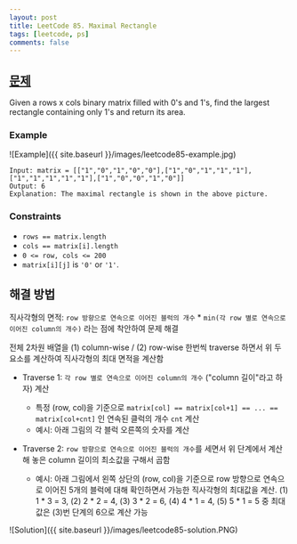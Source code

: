 ```yaml
---
layout: post
title: LeetCode 85. Maximal Rectangle
tags: [leetcode, ps]
comments: false
---
```


## [문제](https://leetcode.com/problems/maximal-rectangle/)
Given a rows x cols binary matrix filled with 0's and 1's, find the largest rectangle containing only 1's and return its area.

### Example
![Example]({{ site.baseurl }}/images/leetcode85-example.jpg)

```
Input: matrix = [["1","0","1","0","0"],["1","0","1","1","1"],["1","1","1","1","1"],["1","0","0","1","0"]]
Output: 6
Explanation: The maximal rectangle is shown in the above picture.
```

### Constraints
- `rows == matrix.length`
- `cols == matrix[i].length`
- `0 <= row, cols <= 200`
- `matrix[i][j]` is `'0'` or `'1'`.

## 해결 방법
직사각형의 면적: `row 방향으로 연속으로 이어진 블럭의 개수` * `min(각 row 별로 연속으로 이어진 column의 개수)` 라는 점에 착안하여 문제 해결

전체 2차원 배열을 (1) column-wise / (2) row-wise 한번씩 traverse 하면서 위 두 요소를 계산하여 직사각형의 최대 면적을 계산함

- Traverse 1: `각 row 별로 연속으로 이어진 column의 개수` ("column 길이"라고 하자) 계산
  - 특정 (row, col)을 기준으로 `matrix[col] == matrix[col+1] == ... == matrix[col+cnt]` 인 연속된 클럭의 개수 `cnt` 계산
  - 예시: 아래 그림의 각 블럭 오른쪽의 숫자를 계산

- Traverse 2: `row 방향으로 연속으로 이어진 블럭의 개수`를 세면서 위 단계에서 계산해 놓은 column 길이의 최소값을 구해서 곱함
  - 예시: 아래 그림에서 왼쪽 상단의 (row, col)을 기준으로 row 방향으로 연속으로 이어진 5개의 블럭에 대해 확인하면서 가능한 직사각형의 최대값을 계산. (1) 1 * 3 = 3, (2) 2 * 2 = 4, (3) 3 * 2 = 6, (4) 4 * 1 = 4, (5) 5 * 1 = 5 중 최대값은 (3)번 단계의 6으로 계산 가능

![Solution]({{ site.baseurl }}/images/leetcode85-solution.PNG)
